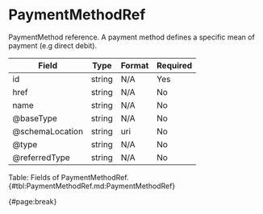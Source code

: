 <!--
    ATTENTION: This file was generated via gradle!
               Do NOT manually edit this file! Any such changes will be overwritten!
-->

# PaymentMethodRef

PaymentMethod reference.
A payment method defines a specific mean of payment (e.g direct debit).

| Field | Type | Format | Required |
| ------- | ------- | ------- | --- |
| id | string | N/A | Yes |
| href | string | N/A | No |
| name | string | N/A | No |
| @baseType | string | N/A | No |
| @schemaLocation | string | uri | No |
| @type | string | N/A | No |
| @referredType | string | N/A | No |

Table: Fields of PaymentMethodRef. {#tbl:PaymentMethodRef.md:PaymentMethodRef}

{#page:break}
